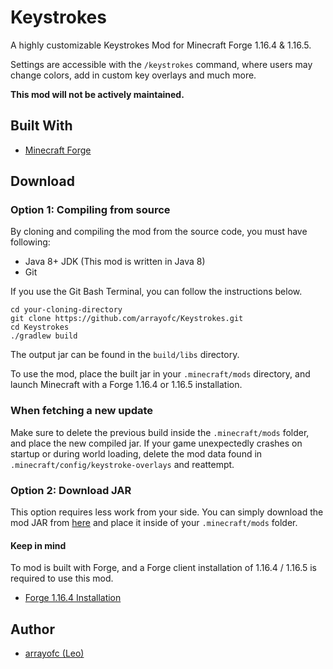 # Keystrokes
A highly customizable Keystrokes Mod for Minecraft Forge 1.16.4 & 1.16.5.

Settings are accessible with the `/keystrokes` command, where users may change colors, add in custom key overlays and much more.

**This mod will not be actively maintained.**

## Built With
* [Minecraft Forge](https://mcforge.readthedocs.io/en/latest/gettingstarted/) 

## Download

### Option 1: Compiling from source
By cloning and compiling the mod from the source code, you must have following:
* Java 8+ JDK (This mod is written in Java 8)
* Git

If you use the Git Bash Terminal, you can follow the instructions below.
```
cd your-cloning-directory
git clone https://github.com/arrayofc/Keystrokes.git
cd Keystrokes
./gradlew build
```
The output jar can be found in the `build/libs` directory.

To use the mod, place the built jar in your `.minecraft/mods` directory, and launch Minecraft with a Forge 1.16.4 or 1.16.5 installation.

### When fetching a new update
Make sure to delete the previous build inside the `.minecraft/mods` folder, and place the new compiled jar. If your game unexpectedly crashes on startup or during world loading, delete the mod data found in `.minecraft/config/keystroke-overlays` and reattempt.


### Option 2: Download JAR
This option requires less work from your side. You can simply download the mod JAR from [here](https://drive.google.com/file/d/1yMeOfn13EkINc2ZnTwh1ThpZ6Rt_uZMl/view?usp=sharing) and place it inside of your `.minecraft/mods` folder.

#### Keep in mind
To mod is built with Forge, and a Forge client installation of 1.16.4 / 1.16.5 is required to use this mod.
* [Forge 1.16.4 Installation](http://files.minecraftforge.net/maven/net/minecraftforge/forge/index_1.16.4.html)

## Author
* [arrayofc (Leo)](https://github.com/arrayofc)
